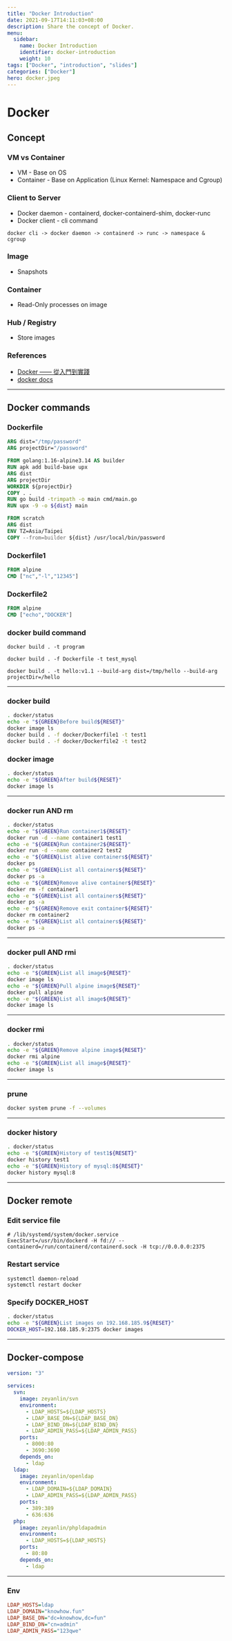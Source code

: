 ```yaml
---
title: "Docker Introduction"
date: 2021-09-17T14:11:03+08:00
description: Share the concept of Docker.
menu:
  sidebar:
    name: Docker Introduction
    identifier: docker-introduction
    weight: 10
tags: ["Docker", "introduction", "slides"]
categories: ["Docker"]
hero: docker.jpeg
---
```


# Docker

## Concept

### VM vs Container

- VM - Base on OS
- Container - Base on Application (Linux Kernel: Namespace and Cgroup)

### Client to Server

- Docker daemon - containerd, docker-containerd-shim, docker-runc
- Docker client - cli command

```
docker cli -> docker daemon -> containerd -> runc -> namespace & cgroup
```

### Image

- Snapshots

### Container

- Read-Only processes on image

### Hub / Registry

- Store images

### References

- [Docker —— 從入門到實踐][1]
- [docker docs][2]

---

## Docker commands

### Dockerfile

```dockerfile
ARG dist="/tmp/password"
ARG projectDir="/password"

FROM golang:1.16-alpine3.14 AS builder
RUN apk add build-base upx
ARG dist
ARG projectDir
WORKDIR ${projectDir}
COPY . .
RUN go build -trimpath -o main cmd/main.go
RUN upx -9 -o ${dist} main

FROM scratch
ARG dist
ENV TZ=Asia/Taipei
COPY --from=builder ${dist} /usr/local/bin/password
```

### Dockerfile1

```dockerfile
FROM alpine
CMD ["nc","-l","12345"]
```

### Dockerfile2

```dockerfile
FROM alpine
CMD ["echo","DOCKER"]
```

### docker build command

```shell
docker build . -t program

docker build . -f Dockerfile -t test_mysql

docker build . -t hello:v1.1 --build-arg dist=/tmp/hello --build-arg projectDir=/hello
```

---

### docker build

```bash
. docker/status
echo -e "${GREEN}Before build${RESET}"
docker image ls
docker build . -f docker/Dockerfile1 -t test1
docker build . -f docker/Dockerfile2 -t test2
```

### docker image

```bash
. docker/status
echo -e "${GREEN}After build${RESET}"
docker image ls
```

---

### docker run AND rm

```bash
. docker/status
echo -e "${GREEN}Run container1${RESET}"
docker run -d --name container1 test1
echo -e "${GREEN}Run container2${RESET}"
docker run -d --name container2 test2
echo -e "${GREEN}List alive containers${RESET}"
docker ps
echo -e "${GREEN}List all containers${RESET}"
docker ps -a
echo -e "${GREEN}Remove alive container${RESET}"
docker rm -f container1
echo -e "${GREEN}List all containers${RESET}"
docker ps -a
echo -e "${GREEN}Remove exit container${RESET}"
docker rm container2
echo -e "${GREEN}List all containers${RESET}"
docker ps -a
```

---

### docker pull AND rmi

```bash
. docker/status
echo -e "${GREEN}List all image${RESET}"
docker image ls
echo -e "${GREEN}Pull alpine image${RESET}"
docker pull alpine
echo -e "${GREEN}List all image${RESET}"
docker image ls
```

---

### docker rmi

```bash
. docker/status
echo -e "${GREEN}Remove alpine image${RESET}"
docker rmi alpine
echo -e "${GREEN}List all image${RESET}"
docker image ls
```

---

### prune

```bash
docker system prune -f --volumes
```

---

### docker history

```bash
. docker/status
echo -e "${GREEN}History of test1${RESET}"
docker history test1
echo -e "${GREEN}History of mysql:8${RESET}"
docker history mysql:8
```

---

## Docker remote

### Edit service file

```
# /lib/systemd/system/docker.service
ExecStart=/usr/bin/dockerd -H fd:// --containerd=/run/containerd/containerd.sock -H tcp://0.0.0.0:2375
```

### Restart service

```
systemctl daemon-reload
systemctl restart docker
```

### Specify DOCKER_HOST

```bash
. docker/status
echo -e "${GREEN}List images on 192.168.185.9${RESET}"
DOCKER_HOST=192.168.185.9:2375 docker images
```

---

## Docker-compose

```yaml
version: "3"

services:
  svn:
    image: zeyanlin/svn
    environment:
      - LDAP_HOSTS=${LDAP_HOSTS}
      - LDAP_BASE_DN=${LDAP_BASE_DN}
      - LDAP_BIND_DN=${LDAP_BIND_DN}
      - LDAP_ADMIN_PASS=${LDAP_ADMIN_PASS}
    ports:
      - 8000:80
      - 3690:3690
    depends_on:
      - ldap
  ldap:
    image: zeyanlin/openldap
    environment:
      - LDAP_DOMAIN=${LDAP_DOMAIN}
      - LDAP_ADMIN_PASS=${LDAP_ADMIN_PASS}
    ports:
      - 389:389
      - 636:636
  php:
    image: zeyanlin/phpldapadmin
    environment:
      - LDAP_HOSTS=${LDAP_HOSTS}
    ports:
      - 80:80
    depends_on:
      - ldap
```

---

### Env

```ini
LDAP_HOSTS=ldap
LDAP_DOMAIN="knowhow.fun"
LDAP_BASE_DN="dc=knowhow,dc=fun"
LDAP_BIND_DN="cn=admin"
LDAP_ADMIN_PASS="123qwe"
```

[1]: https://philipzheng.gitbook.io/docker_practice/
[2]: https://docs.docker.com/
